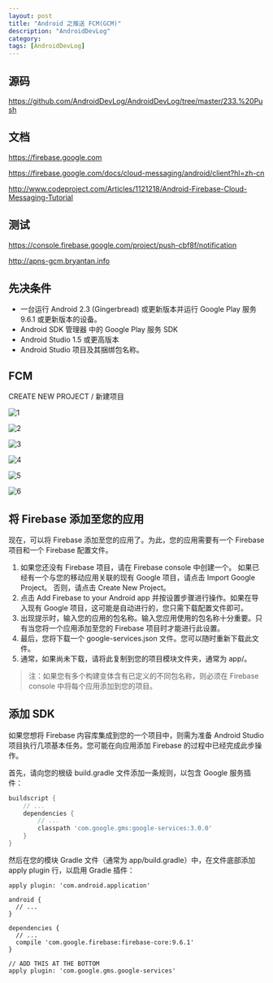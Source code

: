 ```yaml
---
layout: post
title: "Android 之推送 FCM(GCM)"
description: "AndroidDevLog"
category: 
tags: [AndroidDevLog]
---
```



## 源码 

<https://github.com/AndroidDevLog/AndroidDevLog/tree/master/233.%20Push>

## 文档

<https://firebase.google.com>

<https://firebase.google.com/docs/cloud-messaging/android/client?hl=zh-cn>

<http://www.codeproject.com/Articles/1121218/Android-Firebase-Cloud-Messaging-Tutorial>

## 测试

<https://console.firebase.google.com/project/push-cbf8f/notification>

<http://apns-gcm.bryantan.info>

## 先决条件

* 一台运行 Android 2.3 (Gingerbread) 或更新版本并运行 Google Play 服务 9.6.1 或更新版本的设备。
* Android SDK 管理器 中的 Google Play 服务 SDK
* Android Studio 1.5 或更高版本
* Android Studio 项目及其捆绑包名称。

## FCM

CREATE NEW PROJECT / 新建项目

![1](/assets/images/Android/AndroidDevLog/push/1.png)

![2](/assets/images/Android/AndroidDevLog/push/2.png)

![3](/assets/images/Android/AndroidDevLog/push/3.png)

![4](/assets/images/Android/AndroidDevLog/push/4.png)

![5](/assets/images/Android/AndroidDevLog/push/5.png)

![6](/assets/images/Android/AndroidDevLog/push/6.png)

## 将 Firebase 添加至您的应用

现在，可以将 Firebase 添加至您的应用了。为此，您的应用需要有一个 Firebase 项目和一个 Firebase 配置文件。

1. 如果您还没有 Firebase 项目，请在 Firebase console 中创建一个。 如果已经有一个与您的移动应用关联的现有 Google 项目，请点击 Import Google Project。 否则，请点击 Create New Project。
2. 点击 Add Firebase to your Android app 并按设置步骤进行操作。如果在导入现有 Google 项目，这可能是自动进行的，您只需下载配置文件即可。
3. 出现提示时，输入您的应用的包名称。输入您应用使用的包名称十分重要。只有当您将一个应用添加至您的 Firebase 项目时才能进行此设置。
4. 最后，您将下载一个 google-services.json 文件。您可以随时重新下载此文件。
5. 通常，如果尚未下载，请将此复制到您的项目模块文件夹，通常为 app/。

> 注：如果您有多个构建变体含有已定义的不同包名称，则必须在 Firebase console 中将每个应用添加到您的项目。

## 添加 SDK

如果您想将 Firebase 内容库集成到您的一个项目中，则需为准备 Android Studio 项目执行几项基本任务。您可能在向应用添加 Firebase 的过程中已经完成此步操作。

首先，请向您的根级 build.gradle 文件添加一条规则，以包含 Google 服务插件：

```gradle
buildscript {
    // ...
    dependencies {
        // ...
        classpath 'com.google.gms:google-services:3.0.0'
    }
}
```

然后在您的模块 Gradle 文件（通常为 app/build.gradle）中，在文件底部添加 apply plugin 行，以启用 Gradle 插件：

```
apply plugin: 'com.android.application'

android {
  // ...
}

dependencies {
  // ...
  compile 'com.google.firebase:firebase-core:9.6.1'
}

// ADD THIS AT THE BOTTOM
apply plugin: 'com.google.gms.google-services'
```
